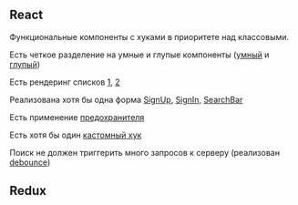 ## React

Функциональные компоненты с хуками в приоритете над классовыми.

Есть четкое разделение на умные и глупые компоненты ([умный](https://github.com/StillMortal/aston-react-2022/tree/master/src/components/Profile) и [глупый](https://github.com/StillMortal/aston-react-2022/tree/master/src/components/Profile/Cards/Card))

Есть рендеринг списков [1](https://github.com/StillMortal/aston-react-2022/blob/master/src/components/Profile/Cards/Cards.jsx), [2](https://github.com/StillMortal/aston-react-2022/blob/master/src/components/Search/Search.jsx)

Реализована хотя бы одна форма [SignUp](https://github.com/StillMortal/aston-react-2022/blob/master/src/components/SignUp/SignUp.jsx), [SignIn](https://github.com/StillMortal/aston-react-2022/blob/master/src/components/SignIn/SignIn.jsx), [SearchBar](https://github.com/StillMortal/aston-react-2022/blob/master/src/components/Profile/SearchBar/SearchBar.jsx)

Есть применение [предохранителя](https://github.com/StillMortal/aston-react-2022/blob/master/src/components/SignUp/SignUp.jsx)

Есть хотя бы один [кастомный хук](https://github.com/StillMortal/aston-react-2022/blob/master/src/components/Profile/SearchBar/use-debounce.js)

Поиск не должен триггерить много запросов к серверу (реализован [debounce](https://github.com/StillMortal/aston-react-2022/blob/master/src/components/Profile/SearchBar/SearchBar.jsx))

## Redux
